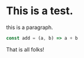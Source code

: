 # This is a test.

this is a paragraph.

```javascript
const add = (a, b) => a + b
```

That is all folks!